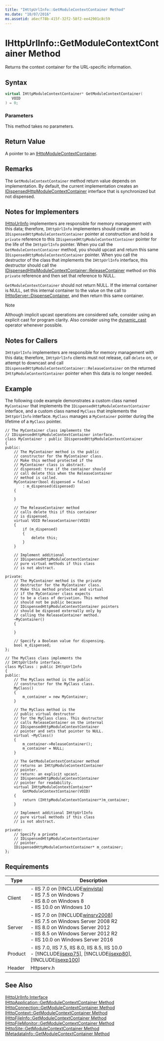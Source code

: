 ```yaml
---
title: "IHttpUrlInfo::GetModuleContextContainer Method"
ms.date: "10/07/2016"
ms.assetid: a6ecf78b-415f-32f2-58f2-ee42901c8c59
---
```

# IHttpUrlInfo::GetModuleContextContainer Method
Returns the context container for the URL-specific information.  
  
## Syntax  
  
```cpp  
virtual IHttpModuleContextContainer* GetModuleContextContainer(  
   VOID  
) = 0;  
```  
  
### Parameters  
 This method takes no parameters.  
  
## Return Value  
 A pointer to an [IHttpModuleContextContainer](../../web-development-reference\native-code-api-reference/ihttpmodulecontextcontainer-interface.md).  
  
## Remarks  
 The `GetModuleContextContainer` method return value depends on implementation. By default, the current implementation creates an [IDispensedHttpModuleContextContainer](../../web-development-reference\native-code-api-reference/idispensedhttpmodulecontextcontainer-interface.md) interface that is synchronized but not dispensed.  
  
## Notes for Implementers  
 [IHttpUrlInfo](../../web-development-reference\native-code-api-reference/ihttpurlinfo-interface.md) implementers are responsible for memory management with this data; therefore, `IHttpUrlInfo` implementers should create an `IDispensedHttpModuleContextContainer` pointer at construction and hold a `private` reference to this `IDispensedHttpModuleContextContainer` pointer for the life of the `IHttpUrlInfo` pointer. When you call the `GetModuleContextContainer` method, you should upcast and return this same `IDispensedHttpModuleContextContainer` pointer. When you call the destructor of the class that implements the `IHttpUrlInfo` interface, this destructor should call the [IDispensedHttpModuleContextContainer::ReleaseContainer](../../web-development-reference\native-code-api-reference/idispensedhttpmodulecontextcontainer-releasecontainer-method.md) method on this `private` reference and then set that reference to NULL.  
  
 `GetModuleContextContainer` should not return NULL. If the internal container is NULL, set this internal container to the value on the call to [IHttpServer::DispenseContainer](../../web-development-reference\native-code-api-reference/ihttpserver-dispensecontainer-method.md), and then return this same container.  
  
> [!NOTE]
>  Although implicit upcast operations are considered safe, consider using an explicit cast for program clarity. Also consider using the [dynamic_cast](http://go.microsoft.com/fwlink/?LinkId=57556) operator whenever possible.  
  
## Notes for Callers  
 `IHttpUrlInfo` implementers are responsible for memory management with this data; therefore, `IHttpUrlInfo` clients must not release, call `delete` on, or attempt to downcast and call `IDispensedHttpModuleContextContainer::ReleaseContainer` on the returned `IHttpModuleContextContainer` pointer when this data is no longer needed.  
  
## Example  
 The following code example demonstrates a custom class named `MyContainer` that implements the `IDispensedHttpModuleContextContainer` interface, and a custom class named `MyClass` that implements the `IHttpUrlInfo` interface. `MyClass` manages a `MyContainer` pointer during the lifetime of a `MyClass` pointer.  
  
```  
// The MyContainer class implements the   
// IDispensedHttpModuleContextContainer interface.  
class MyContainer : public IDispensedHttpModuleContextContainer  
{  
public:  
    // The MyContainer method is the public  
    // constructor for the MyContainer class.  
    // Make this method protected if the   
    // MyContainer class is abstract.  
    // dispensed: true if the container should  
    // call delete this when the ReleaseContainer  
    // method is called.  
    MyContainer(bool dispensed = false)   
        : m_dispensed(dispensed)  
    {  
  
    }  
  
    // The ReleaseContainer method   
    // calls delete this if this container  
    // is dispensed.  
    virtual VOID ReleaseContainer(VOID)  
    {  
        if (m_dispensed)  
        {  
            delete this;  
        }  
    }  
  
    // Implement additional   
    // IDispensedHttpModuleContextContainer  
    // pure virtual methods if this class  
    // is not abstract.  
  
private:  
    // The MyContainer method is the private  
    // destructor for the MyContainer class.  
    // Make this method protected and virtual   
    // if the MyContainer class expects   
    // to be a class of derivation. This method   
    // should not be public because   
    // IDispensedHttpModuleContextContainer pointers  
    // should be disposed externally only by   
    // calling the ReleaseContainer method.  
    ~MyContainer()  
    {  
  
    }  
  
    // Specify a Boolean value for dispensing.  
    bool m_dispensed;  
};  
  
// The MyClass class implements the  
// IHttpUrlInfo interface.  
class MyClass : public IHttpUrlInfo  
{  
public:  
    // The MyClass method is the public  
    // constructor for the MyClass class.  
    MyClass()  
    {  
        m_container = new MyContainer;  
    }  
  
    // The MyClass method is the   
    // public virtual destructor   
    // for the MyClass class. This destructor  
    // calls ReleaseContainer on the internal  
    // IDispensedHttpModuleContextContainer  
    // pointer and sets that pointer to NULL.  
    virtual ~MyClass()  
    {  
        m_container->ReleaseContainer();  
        m_container = NULL;  
    }  
  
    // The GetModuleContextContainer method  
    // returns an IHttpModuleContextContainer  
    // pointer.  
    // return: an explicit upcast.   
    // IDispensedHttpModuleContextContainer  
    // pointer for readability.  
    virtual IHttpModuleContextContainer*   
        GetModuleContextContainer(VOID)  
    {  
        return (IHttpModuleContextContainer*)m_container;  
    }  
  
    // Implement additional IHttpUrlInfo  
    // pure virtual methods if this class  
    // is not abstract.  
  
private:  
    // Specify a private  
    // IDispensedHttpModuleContextContainer  
    // pointer.  
    IDispensedHttpModuleContextContainer* m_container;  
};  
```  
  
## Requirements  
  
|Type|Description|  
|----------|-----------------|  
|Client|-   IIS 7.0 on [!INCLUDE[winvista](../../wmi-provider/includes/winvista-md.md)]<br />-   IIS 7.5 on Windows 7<br />-   IIS 8.0 on Windows 8<br />-   IIS 10.0 on Windows 10|  
|Server|-   IIS 7.0 on [!INCLUDE[winsrv2008](../../wmi-provider/includes/winsrv2008-md.md)]<br />-   IIS 7.5 on Windows Server 2008 R2<br />-   IIS 8.0 on Windows Server 2012<br />-   IIS 8.5 on Windows Server 2012 R2<br />-   IIS 10.0 on Windows Server 2016|  
|Product|-   IIS 7.0, IIS 7.5, IIS 8.0, IIS 8.5, IIS 10.0<br />-   [!INCLUDE[iisexp75](../../web-development-reference/native-code-api-reference/includes/iisexp75-md.md)], [!INCLUDE[iisexp80](../../web-development-reference/native-code-api-reference/includes/iisexp80-md.md)], [!INCLUDE[iisexp100](../../web-development-reference/native-code-api-reference/includes/iisexp100-md.md)]|  
|Header|Httpserv.h|  
  
## See Also  
 [IHttpUrlInfo Interface](../../web-development-reference\native-code-api-reference/ihttpurlinfo-interface.md)   
 [IHttpApplication::GetModuleContextContainer Method](../../web-development-reference\native-code-api-reference/ihttpapplication-getmodulecontextcontainer-method.md)   
 [IHttpConnection::GetModuleContextContainer Method](../../web-development-reference\native-code-api-reference/ihttpconnection-getmodulecontextcontainer-method.md)   
 [IHttpContext::GetModuleContextContainer Method](../../web-development-reference\native-code-api-reference/ihttpcontext-getmodulecontextcontainer-method.md)   
 [IHttpFileInfo::GetModuleContextContainer Method](../../web-development-reference\native-code-api-reference/ihttpfileinfo-getmodulecontextcontainer-method.md)   
 [IHttpFileMonitor::GetModuleContextContainer Method](../../web-development-reference\native-code-api-reference/ihttpfilemonitor-getmodulecontextcontainer-method.md)   
 [IHttpSite::GetModuleContextContainer Method](../../web-development-reference\native-code-api-reference/ihttpsite-getmodulecontextcontainer-method.md)   
 [IMetadataInfo::GetModuleContextContainer Method](../../web-development-reference\native-code-api-reference/imetadatainfo-getmodulecontextcontainer-method.md)